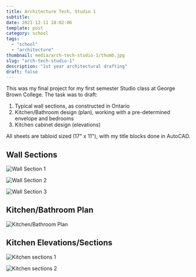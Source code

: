 ```yaml
---
title: Architecture Tech, Studio 1
subtitle:
date: 2021-12-11 18:02:06
template: post
category: school
tags:
  - "school"
  - "architecture"
thumbnail: media/arch-tech-studio-1/thumb.jpg
slug: "arch-tech-studio-1"
description: "1st year architectural drafting"
draft: false
---
```


This was my final project for my first semester Studio class at George Brown College. The task was to draft:

1. Typical wall sections, as constructed in Ontario
1. Kitchen/Bathroom design (plan), working with a pre-determined envelope and bedrooms
1. Kitchen cabinet design (elevations)

All sheets are tabloid sized (17" x 11"), with my title blocks done in AutoCAD.

## Wall Sections

![Wall Section 1](./a1-a.jpg)

![Wall Section 2](./a2-a.jpg)

![Wall Section 3](./a3.jpg)

## Kitchen/Bathroom Plan

![Kitchen/Bathroom Plan](./a4-a.jpg)

## Kitchen Elevations/Sections

![Kitchen sections 1](./a5-a.jpg)

![Kitchen sections 2](./a6-a.jpg)
